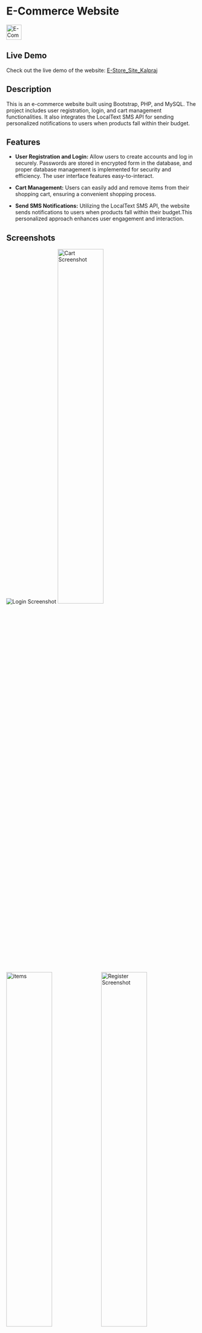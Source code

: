 # E-Commerce Website 
<img src="https://github.com/Kalprajsinh/E-store_PHP_project/assets/96036005/c4b714a8-3b6c-4e1d-8eb5-c34149707dfb" alt="E-Commerce Website Icon" width="40" height="40">

## Live Demo

Check out the live demo of the website: [E-Store_Site_Kalpraj](http://e-storesitekalpraj.rf.gd/Home.php)

## Description

This is an e-commerce website built using Bootstrap, PHP, and MySQL. The project includes user registration, login, and cart management functionalities. It also integrates the LocalText SMS API for sending personalized notifications to users when products fall within their budget.

## Features

- **User Registration and Login:** Allow users to create accounts and log in securely. Passwords are stored in encrypted form in the database, and proper database management is implemented for security and efficiency. The user interface features easy-to-interact.

- **Cart Management:** Users can easily add and remove items from their shopping cart, ensuring a convenient shopping process.

- **Send SMS Notifications:** Utilizing the LocalText SMS API, the website sends notifications to users when products fall within their budget.This personalized approach enhances user engagement and interaction.


## Screenshots

<img src="https://github.com/Kalprajsinh/E-store_PHP_project/assets/96036005/d74617bb-e756-4902-b1b5-381f6a702941" alt="Login Screenshot">
<img src="https://github.com/Kalprajsinh/E-store_PHP_project/assets/96036005/439d2bd8-47b5-48cf-ad35-e1b9246cf6ee" alt="Cart Screenshot" style="width:49%;">
<img src="https://github.com/Kalprajsinh/E-store_PHP_project/assets/96036005/8f80bddd-0219-42f5-a777-c73b91d6debc" alt="items" style="width:49%;">
<img src="https://github.com/Kalprajsinh/E-store_PHP_project/assets/96036005/f919fe97-c6b3-48cf-bc18-71009a20f0dd" alt="Register Screenshot" style="width:49%;">
<img src="https://github.com/Kalprajsinh/E-store_PHP_project/assets/96036005/35e140e8-87bc-4d01-b85e-e1c96c9255fc" alt="SMS Screenshot" style="width:49%;">




## Database Tables
1. User Table

- Stores user information including name, email, username, password, and registration date.
- use for registration and login

2. Cart Table

- Tracks items in users' shopping carts, with details such as name, image, price, and discounts.
- Linked to the User Table through the user's email.
- n usre can add n item in cart. items are Attach with user email

3. SMSDetails Table

- Manages SMS notifications, containing recipient details, product names, codes, prices, and mobile numbers.

These tables collectively support features like user registration, cart management, and SMS notifications.



## Technologies Used

- Bootstrap
- HTML
- CSS
- PHP
- MySQL
- LocalText SMS API


